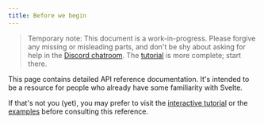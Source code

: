 ```yaml
---
title: Before we begin
---
```


> Temporary note: This document is a work-in-progress. Please forgive any missing or misleading parts, and don't be shy about asking for help in the [Discord chatroom](https://discord.gg/yy75DKs). The [tutorial](tutorial) is more complete; start there.

This page contains detailed API reference documentation. It's intended to be a resource for people who already have some familiarity with Svelte.

If that's not you (yet), you may prefer to visit the [interactive tutorial](tutorial) or the [examples](examples) before consulting this reference.

